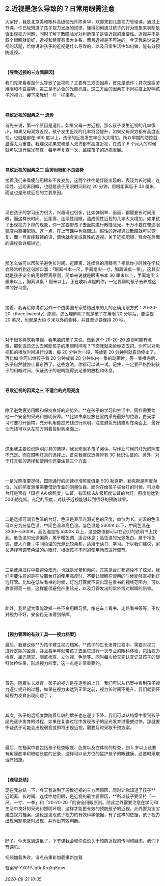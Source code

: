 ## 2.近视是怎么导致的？日常用眼需注意
大家好，我是北京美和眼科高级验光师陈勇华，欢迎来到儿童视力管理课。通过上节课，你已经知道了孩子视力发展的规律，懂得如何通过孩子的行为现象来判断是否出现视力问题，同时了解了散瞳验光对判断孩子是否近视的重要性。近视并不是戴个眼睛就能好，近视和健康有很大关系，而且近视是不可逆的。今天我来说说近视的话题，给你讲讲孩子的近视是什么导致的，以及日常生活中如何做，能有效预防近视。


 


**【导致近视的三方面原因】**


我们先来看看是什么导致了近视呢？主要有三方面因素，首先是遗传；其次是疲劳用眼和不良姿势，第三是不适合的光照亮度。这三方面的因素在不同程度上影响孩子的视力。接下来我们一样一样来看。


 


**导致近视的因素之一** **遗传**


首先来说，第一个原因是遗传。如果父母一方近视，那么孩子发生近视的几率很小，如果父母双方近视，孩子发生近视的几率将会提升，如果父母双方都有高度近视，也就是都在 600 度以上，孩子的近视发生率会大大增加，所以早期的防控就显得尤为重要。我建议如果您和爱人双方都有高度近视，在孩子 6 个月大的时候就可以进行屈光筛查，每半年复查一次，监控孩子的近视发展。


 


**导致近视的因素之二** **疲劳用眼和不良姿势**


接着我们来看疲劳用眼和不良姿势，这两个往往是伴随出现的，表现为长时间、连续性、近距离用眼，也就是孩子用眼时间超过 20 分钟，用眼距离低于 33 厘米，而这也是形成近视的主要原因。


 


现在孩子的学习压力很大，兴趣班也很多，比如弹钢琴、画画，都需要长时间用眼，而这样长时间、近距离、连续性用眼，造成假性近视的几率大大增加。如果孩子出现视力下降的现象，你一定要带孩子去医院进行散瞳验光，千万不要在普通眼镜店内直接配镜。这一点，在上节课中也强调过。假性的近视通过散瞳就可以恢复，而一旦直接戴镜的话，很快就会变成真性的近视。关于近视配镜，我会在后面的课程会详细讲述。


 


那怎么做可以帮孩子避免长时间、近距离、连续性的用眼呢？相信你小时候在学校会经常听到这句顺口溜：「眼离书本一尺，手离笔尖一寸，胸离课桌一拳」，这其实就是孩子安全的用眼距离原则，简单来说就是眼离书本 30 厘米以上，手离笔尖 3 厘米以上，胸离课桌 7 厘米以上。正在收听课程的你，一定要帮助孩子去养成这样的好习惯。


 


接着，我再给你讲讲另外一个由美国专家总结出来的儿的正确用眼方式：20-20-20（three tweenty）原则。怎么理解呢？就是孩子在用眼 20 分钟后，要注视 20 英尺，也就是大约 6 米以外的物体，并且至少要保持 20 秒。


 


对于很多喜欢看电视、看电脑的孩子来说，做到这个 20-20-20 原则可能有点难，那到底该怎么去间断孩子的用眼时间呢？下面我就来给你支支招，你可以对电视机的播放时间进行设置，每 20 分钟为一段，等放到 20 分钟时就自动停止了。再比如 你可以给孩子看 20 分钟或者 20 分钟以内一集的动画片，等一集播完后，孩子自然就停止看东西了。这些方法，你都可以试一试。记住，一定要严格控制孩子的用眼时间，保证孩子的眼睛能得到足够的放松和休息。


 


**导致近视的因素之三** **不适合的光照亮度**


 


除了避免疲劳用眼和保持良好的姿势外。**在孩子的学习和生活中，同样需要给他一个安全的采光和照明保障。**比如书桌应放在室内采光最好的位置，白天学习时要打开窗帘，充分利用自然光线进行照明，注意避免光线直射在桌面上，最好让光线可以从左前方斜着投射到桌面上。


 


这里我主要说说照明灯具的选择，我发现很多孩子阅读、写作业时候的灯光的照度不充足。而在照明灯具的选择上，首先我建议选择带有 3C 标识认证的。另外，对于灯具和的选择和使用你还要注意三个方面：


 


一是光照度要足够，国际通行的阅读标准照度值是 500 勒克斯，勒克斯是照度单位，光的照度测量需要借助专业的测量仪器，而你在给孩子买台灯的时候，可以看台灯是否有「国标 AA 级照度」认证，有国标 AA 级照度认证的台灯，照度能达到 500 勒克斯。充足的照度，对孩子近视能够起到很好的预防效果。


 


二是选择可调节色温的台灯，色温是表示光源光色的尺度，单位为 K，光源的色温可以分为分低色温、中间色温和高色温。低色温是 3300K 以下，中间色温在 3300～5300K，高色温是指 5300K 以上，这些数值都可以在台灯的说明书上找到。低色温的光源偏黄，属于暖色调，适合休息；高色温的光源发白，属于冷色调，使人兴奋；中间色温的光源比较柔和，适用于读书、学习。所以我们建议，家长选择可调节色温的护眼灯，根据孩子不同的使用场景进行调节。


 


三是使用过程中要避免炫光，也就是光晕和频闪。其实是台灯都避免不了炫光，我们需要注意的是在放置台灯的使用高度时，不要让眼睛在使用的时候能够直视到灯泡灯管。比如在低头看书的时候，灯泡灯管就不要出现在看书的视线范围内，可以放置得高一些，这样能偶避免产生眩光，以及灯管发出的紫外线对眼睛的伤害。


 


此外，我希望大家能改掉一些不良用眼习惯，像在车上看书、走路看书等等，不仅对视力不好，安全也无法得到保障。


 


**【视力管理的有效工具——视力档案】**


最后，我建议你**为孩子建立视力档案。**孩子的生长发育过程中，需要对视力进行定期的监测，并且每半年就带孩子去医院进行一次专业的眼科体检，包括视力检查、屈光筛查、眼底检查、立体视、色觉等。同时每次检查完认真记录孩子的眼科体检结果，形成视力档案，这一点是非常重要的。


 


首先，随着生长发育，孩子的视力是在逐步的上升，我们可以从档案中看到孩子视力逐步提升的过程，如果在视力未达到正常之前，视力长时间不提升，我们就要怀疑视力发育出现问题了；


 


其次，孩子的远视度数随着年龄的增长也在逐步下降，我们可以从档案中看到孩子屈光逐步发育的过程，如果在复查过程中发现孩子的屈光发育过慢或过快，那就要怀疑孩子可能会出现弱视或即将出现近视，需要及时采取干预方案。


 


最后，在档案中要包括孩子检查眼底、色觉以及立体视的检查，到 5 岁以上还要有角膜曲率和眼轴长度的记录，这样可以全方位的监护孩子的眼健康，必要时采取治疗措施。


 


**【课程总结】**


现在我总结一下，今天我说到了导致近视的三方面原因，同时让你知道了孩子**近距离、长时间、连续性地用眼，是近视的最主要原因，**所以孩子要坚持「一尺、一寸、一拳」和「20-20-20「的安全用眼原则。除此之外需要注意在学习和生活中良好的采光和照明环境，这样才能更有效的预防孩子的近视。此外要为宝宝建立视力档案，这也是发现孩子视力的有效科学依据，有了这样的依据，孩子视力出现问题能及时发现，并作出有效判断。


 


好了，今天就到这里了，下节课我会和你说说关于预防近视的传闻和疑虑。我们下节课见。


视频加载失败，请点击重新加载重新加载
  



备案号:YX01YJq0gKrgXqKmw


###### 2020-09-21 10:35
